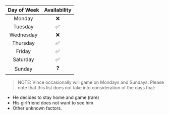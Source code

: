 | Day of Week| Availability |
|:-------------:|:-------------:|
| Monday      | ❌ |
| Tuesday      | ✅      |
| Wednesday | ❌      |
| Thursday | ✅ |
| Friday | ✅ |
| Saturday | ✅ |
| Sunday | ❓ |

> NOTE: Vince occasionally will game on Mondays and Sundays.
Please note that this list does not take into consideration of the days that:
  * He decides to stay home and game (rare)
  * His girlfriend does not want to see him
  * Other unknown factors.
